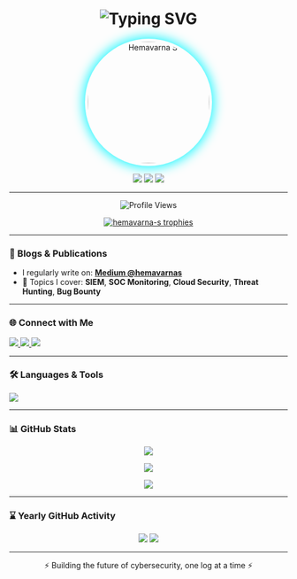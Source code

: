 <h1 align="center">
  <img src="https://readme-typing-svg.demolab.com?font=Fira+Code&weight=500&size=30&duration=4000&pause=1000&center=true&vCenter=true&width=700&height=60&lines=Hi+%F0%9F%91%8B%2C+I'm+Hemavarna+S.;SOC+Analyst+%7C+Cloud+Security+Learner;Top+2%25+on+TryHackMe+%7C+Blogger+on+Medium;" alt="Typing SVG" />
</h1>

<p align="center">
  <img src="https://i.imgur.com/hZlRWqM.png" alt="Hemavarna S" width="220" style="border-radius: 50%; box-shadow: 0px 0px 20px 3px #12f7ff; padding: 5px;" />
</p>

<p align="center">
  <img src="https://badgen.net/badge/Role/SOC%20Analyst/blue?icon=terminal" />
  <img src="https://badgen.net/badge/TryHackMe/Top%202%25/purple?icon=codeforces" />
  <img src="https://badgen.net/badge/Medium/Blogger/orange?icon=medium" />
</p>

---

<p align="center">
  <img src="https://komarev.com/ghpvc/?username=hemavarna-s&label=Profile%20Views&color=00bfff&style=flat-square" alt="Profile Views" />
</p>

<p align="center">
  <a href="https://github.com/ryo-ma/github-profile-trophy">
    <img src="https://github-profile-trophy.vercel.app/?username=hemavarna-s&theme=onestar&margin-w=10&margin-h=10&no-bg=true&row=2&column=4" alt="hemavarna-s trophies" />
  </a>
</p>

---

### 📝 Blogs & Publications

- I regularly write on: [**Medium @hemavarnas**](https://medium.com/@hemavarnas)
- 📌 Topics I cover: **SIEM**, **SOC Monitoring**, **Cloud Security**, **Threat Hunting**, **Bug Bounty**

<!-- BLOG-POST-LIST:START -->
<!-- BLOG-POST-LIST:END -->

---

### 🌐 Connect with Me

<p align="left">
  <a href="https://twitter.com/hemavarnas" target="_blank">
    <img src="https://img.shields.io/badge/Twitter-%231DA1F2.svg?&style=for-the-badge&logo=twitter&logoColor=white" />
  </a>
  <a href="https://linkedin.com/in/hemavarnas25" target="_blank">
    <img src="https://img.shields.io/badge/LinkedIn-%230077B5.svg?&style=for-the-badge&logo=linkedin&logoColor=white" />
  </a>
  <a href="https://medium.com/@hemavarnas" target="_blank">
    <img src="https://img.shields.io/badge/Medium-%2312100E.svg?&style=for-the-badge&logo=medium&logoColor=white" />
  </a>
</p>

---

### 🛠️ Languages & Tools

<p align="left">
  <img src="https://skillicons.dev/icons?i=linux,aws,azure,gcp,docker,kubernetes,nodejs,express,mongodb,python,cpp,html,css,git,nginx,figma,postman,react" />
</p>

---

### 📊 GitHub Stats

<p align="center">
  <img src="https://github-readme-stats.vercel.app/api?username=hemavarna-s&show_icons=true&theme=radical&hide_border=false&include_all_commits=true&count_private=true" />
</p>

<p align="center">
  <img src="https://github-readme-streak-stats.herokuapp.com/?user=hemavarna-s&theme=radical&hide_border=false" />
</p>

<p align="center">
  <img src="https://github-readme-stats.vercel.app/api/top-langs?username=hemavarna-s&layout=compact&theme=radical&hide_border=false" />
</p>

---

### ⌛ Yearly GitHub Activity

<p align="center">
  <img src="https://github-profile-summary-cards.vercel.app/api/cards/profile-details?username=hemavarna-s&theme=radical" />
  <img src="https://github-profile-summary-cards.vercel.app/api/cards/productive-time?username=hemavarna-s&theme=radical&utcOffset=5.5" />
</p>

---

<p align="center">
  ⚡ Building the future of cybersecurity, one log at a time ⚡  
</p>
